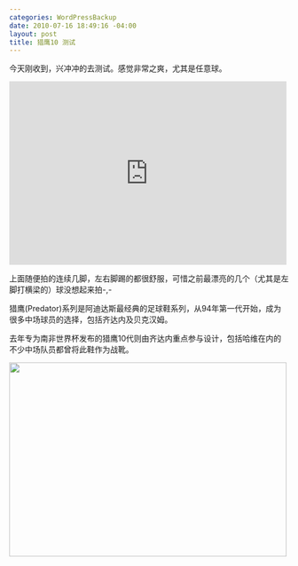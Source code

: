 ```yaml
--- 
categories: WordPressBackup
date: 2010-07-16 18:49:16 -04:00
layout: post
title: 猎鹰10 测试
---
```

今天刚收到，兴冲冲的去测试。感觉非常之爽，尤其是任意球。

<iframe src="http://player.vimeo.com/video/13408563?byline=0&amp;portrait=0" width="500" height="331" frameborder="0"></iframe>

上面随便拍的连续几脚，左右脚踢的都很舒服，可惜之前最漂亮的几个（尤其是左脚打横梁的）球没想起来拍-,-

猎鹰(Predator)系列是阿迪达斯最经典的足球鞋系列，从94年第一代开始，成为很多中场球员的选择，包括齐达内及贝克汉姆。

去年专为南非世界杯发布的猎鹰10代则由齐达内重点参与设计，包括哈维在内的不少中场队员都曾将此鞋作为战靴。

<img class="alignnone size-medium wp-image-2880" title="Screen shot 2010-07-17 at 2.35.29 PM" src="http://ztnote.files.wordpress.com/2010/07/screen-shot-2010-07-17-at-2-35-29-pm.png?w=500" alt="" width="500" height="350" />
